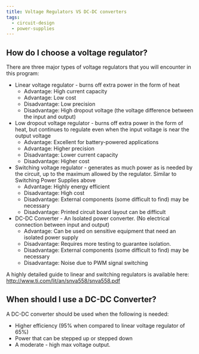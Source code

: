```yaml
---
title: Voltage Regulators VS DC-DC converters
tags: 
  - circuit-design
  - power-supplies
---
```


## How do I choose a voltage regulator?

There are three major types of voltage regulators that you will encounter in this program:

-  Linear voltage regulator - burns off extra power in the form of heat
    -  Advantage: High current capacity
    -  Advantage: Low cost
    -  Disadvantage: Low precision
    -  Disadvantage: High dropout voltage (the voltage difference between the input and output)
-  Low dropout voltage regulator - burns off extra power in the form of heat, but continues to regulate even when the input voltage is near the output voltage
    -  Advantage: Excellent for battery-powered applications
    -  Advantage: Higher precision
    -  Disadvantage: Lower current capacity
    -  Disadvantage: Higher cost
-  Switching voltage regulator - generates as much power as is needed by the circuit, up to the maximum allowed by the regulator. Similar to Switching Power Supplies above
    -  Advantage: Highly energy efficient
    -  Disadvantage: High cost
    -  Disadvantage: External components (some difficult to find) may be necessary
    -  Disadvantage: Printed circuit board layout can be difficult
-  DC-DC Converter - An Isolated power converter. (No electrical connection between input and output) 
    -  Advantage: Can be used on sensitive equipment that need an isolated power supply
    -  Disadvantage: Requires more testing to guarantee isolation. 
    -  Disadvantage: External components (some difficult to find) may be necessary
    -  Disadvantage: Noise due to PWM signal switching 

A highly detailed guide to linear and switching regulators is available here: <http://www.ti.com/lit/an/snva558/snva558.pdf>

## When should I use a DC-DC Converter? 

A DC-DC converter should be used when the following is needed: 

-  Higher efficiency (95% when compared to linear voltage regulator of 65%)
-  Power that can be stepped up or stepped down 
-  A moderate - high max voltage output. 

